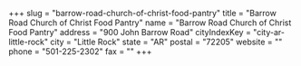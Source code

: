 +++
slug = "barrow-road-church-of-christ-food-pantry"
title = "Barrow Road Church of Christ Food Pantry"
name = "Barrow Road Church of Christ Food Pantry"
address = "900 John Barrow Road"
cityIndexKey = "city-ar-little-rock"
city = "Little Rock"
state = "AR"
postal = "72205"
website = ""
phone = "501-225-2302"
fax = ""
+++
